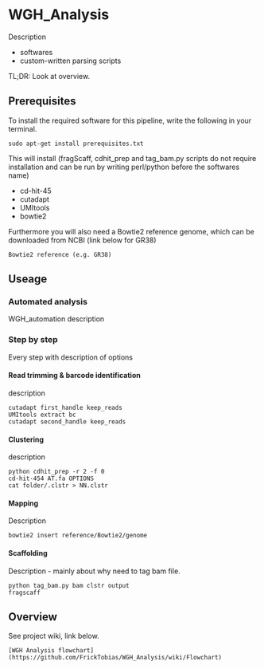 # WGH_Analysis

Description
  - softwares
  - custom-written parsing scripts

TL;DR: Look at overview.

## Prerequisites

To install the required software for this pipeline, write the following in your terminal.
```
sudo apt-get install prerequisites.txt
```
This will install (fragScaff, cdhit_prep and tag_bam.py scripts do not require installation and can be run by writing perl/python before the
softwares name)
  - cd-hit-45
  - cutadapt
  - UMItools
  - bowtie2
  
Furthermore you will also need a Bowtie2 reference genome, which can be downloaded from NCBI (link below for GR38)
```
Bowtie2 reference (e.g. GR38)
```
## Useage

### Automated analysis
WGH_automation description

### Step by step
Every step with description of options

#### Read trimming & barcode identification
description

```
cutadapt first_handle keep_reads
UMItools extract bc
cutadapt second_handle keep_reads
```

#### Clustering
description
```
python cdhit_prep -r 2 -f 0
cd-hit-454 AT.fa OPTIONS
cat folder/.clstr > NN.clstr
```

#### Mapping
Description
```
bowtie2 insert reference/Bowtie2/genome
```

#### Scaffolding
Description - mainly about why need to tag bam file.
```
python tag_bam.py bam clstr output
fragscaff
```

## Overview
See project wiki, link below.
```
[WGH Analysis flowchart](https://github.com/FrickTobias/WGH_Analysis/wiki/Flowchart)
```

